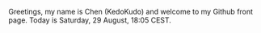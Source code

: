 Greetings, my name is Chen (KedoKudo) and welcome to my Github front page.  Today is Saturday, 29 August, 18:05 CEST.